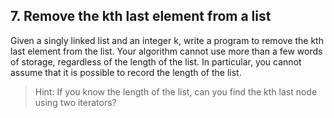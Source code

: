 ## 7. Remove the kth last element from a list

Given a singly linked list and an integer k, write a program to remove the kth last element from the list. Your algorithm cannot use more than a few words of storage, regardless of the length of the list. In particular, you cannot assume that it is possible to record the length of the list.

> Hint: If you know the length of the list, can you find the kth last node using two iterators?
